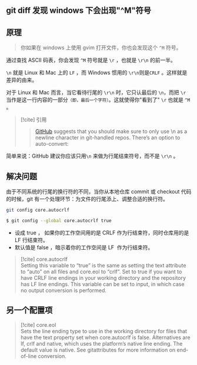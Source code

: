 
## git diff 发现 windows 下会出现"^M"符号

## 原理


> 你如果在 windows 上使用 gvim 打开文件，你也会发现这个 `^M` 符号。

通过查找 ASCII 码表，你会发现 `^M` 符号就是 `\r` ，也就是 `\r\n` 的前一半。

`\n` 就是 Linux 和 Mac 上的 `LF` ，而 Windows 惯用的 `\r\n`则是`CRLF` 。这样就是差异的由来。

对于 Linux 和 Mac 而言，当它看待行尾的 `\r\n` 时，它只认最后的 `\n`，而把 `\r` 当作是这一行内容的一部分<small>（即，最后一个字符）</small>。这就使得你"看到了" `\r` 也就是 `^M` 。


> [!cite] 引用
> > [GitHub](https://help.github.com/articles/dealing-with-line-endings/) suggests that you should make sure to only use \n as a newline character in git-handled repos. There’s an option to auto-convert:

简单来说：GitHub 建议你应该只用`\n` 来做为行尾结束符号，而不是 `\r\n` 。

## 解决问题

由于不同系统的行尾的换行符的不同，当你从本地仓库 commit 或 checkout 代码的时候，git 有一个处理环节：为文件的行尾添上、调整合适的换行符。

```sh
git config core.autocrlf
```

```sh
$ git config --global core.autocrlf true
```

- 设成 true ， 如果你的工作空间用的是 CRLF 作为行结束符，同时仓库用的是 LF 行结束符。
- 默认值是 false ，暗示着你的工作空间是 LF  作为行结束符。


> [!cite] core.autocrlf  
> Setting this variable to “true” is the same as setting the text attribute to “auto” on all files and core.eol to “crlf”. Set to true if you want to have CRLF line endings in your working directory and the repository has LF line endings. This variable can be set to input, in which case no output conversion is performed.


## 另一个配置项

> [!cite] core.eol  
> Sets the line ending type to use in the working directory for files that have the text property set when core.autocrlf is false. Alternatives are lf, crlf and native, which uses the platform’s native line ending. The default value is native. See gitattributes for more information on end-of-line conversion.

